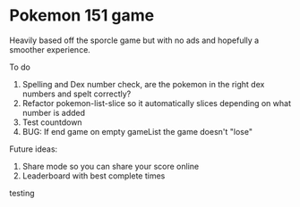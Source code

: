 # Pokemon 151 game

Heavily based off the sporcle game but with no ads and hopefully a smoother experience.  

To do
1. Spelling and Dex number check, are the pokemon in the right dex numbers and spelt correctly?
3. Refactor pokemon-list-slice so it automatically slices depending on what number is added
4. Test countdown
5. BUG: If end game on empty gameList the game doesn't "lose"

Future ideas:
1. Share mode so you can share your score online
2. Leaderboard with best complete times

testing